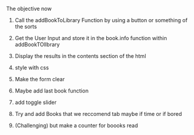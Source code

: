 The objective now 

1. Call the addBookToLibrary Function by using a button or something of the sorts 
<!-- Completed -->
2. Get the User Input and store it in the book.info function within addBookTOlIbrary
<!-- Completed -->
3. Display the results in the contents section of the html
<!-- completed -->
4. style with css

5. Make the form clear

6. Maybe add last book function

7. add toggle slider

8. Try and add Books that we reccomend tab maybe if time or if bored

9. (Challenging) but make a counter for boooks read